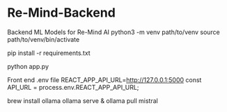 # Re-Mind-Backend
Backend ML Models for Re-Mind AI
python3 -m venv path/to/venv
source path/to/venv/bin/activate



pip install -r requirements.txt

python app.py


Front end .env file 
REACT_APP_API_URL=http://127.0.0.1:5000
const API_URL = process.env.REACT_APP_API_URL;


brew install ollama
ollama serve &
ollama pull mistral
